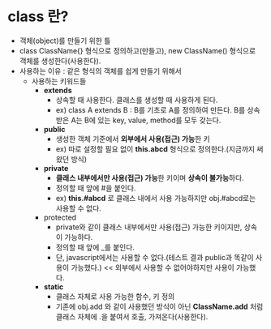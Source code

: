 # class 란?
- 객체(object)를 만들기 위한 틀
- class ClassName{} 형식으로 정의하고(만들고), new ClassName() 형식으로 객체를 생성한다(사용한다).
- 사용하는 이유 : 같은 형식의 객체를 쉽게 만들기 위해서
   - 사용하는 키워드들
     - **extends**
       - 상속할 때 사용한다. 클래스를 생성할 때 사용하게 된다.
       - ex) class A extends B : B를 기초로 A를 정의하여 만든다. B를 상속받은 A는 B에 있는 key, value, method를 모두 갖는다.
     - **public**
       - 생성한 객체 기준에서 **외부에서 사용(접근) 가능**한 키
       - ex) 따로 설정할 필요 없이 **this.abcd** 형식으로 정의한다.(지금까지 써왔던 방식)
     - **private**
       - **클래스 내부에서만 사용(접근) 가능**한 키이며 **상속이 불가능**하다.
       - 정의할 때 앞에 #을 붙인다.
       - ex) **this.#abcd** 로 클래스 내에서 사용 가능하지만 obj.#abcd로는 사용할 수 없다.
     - protected
       - private와 같이 클래스 내부에서만 사용(접근) 가능한 키이지만, 상속이 가능하다.
       - 정의할 때 앞에 _를 붙인다.
       - 단, javascript에서는 사용할 수 없다.(테스트 결과 public과 똑같이 사용이 가능했다.) << 외부에서 사용할 수 없어야하지만 사용이 가능했다.
     - **static**
       - 클래스 자체로 사용 가능한 함수, 키 정의
       - 기존에 obj.add 와 같이 사용했던 방식이 아닌 **ClassName.add** 처럼 클래스 자체에 .을 붙여서 호출, 가져온다(사용한다).
